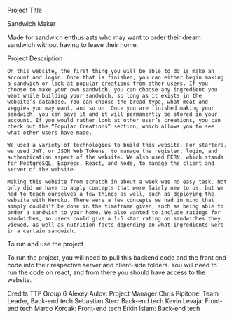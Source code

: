 Project Title

Sandwich Maker

Made for sandwich enthusiasts who may want to order their dream sandwich without having to leave their home.

Project Description
	
	On this website, the first thing you will be able to do is make an account and login. Once that is finished, you can either begin making a sandwich or look at popular creations from other users. If you choose to make your own sandwich, you can choose any ingredient you want while building your sandwich, so long as it exists in the website’s database. You can choose the bread type, what meat and veggies you may want, and so on. Once you are finished making your sandwich, you can save it and it will permanently be stored in your account. If you would rather look at other user’s creations, you can check out the “Popular Creations” section, which allows you to see what other users have made. 
	
	We used a variety of technologies to build this website. For starters, we used JWT, or JSON Web Tokens, to manage the register, login, and authentication aspect of the website. We also used PERN, which stands for PostgreSQL, Express, React, and Node, to manage the client and server of the website. 
	
	Making this website from scratch in about a week was no easy task. Not only did we have to apply concepts that were fairly new to us, but we had to teach ourselves a few things as well, such as deploying the website with Heroku. There were a few concepts we had in mind that simply couldn’t be done in the timeframe given, such as being able to order a sandwich to your home. We also wanted to include ratings for sandwiches, so users could give a 1-5 star rating on sandwiches they viewed, as well as nutrition facts depending on what ingredients were in a certain sandwich. 

To run and use the project
  
  To run the project, you will need to pull this backend code and the front end code into their respective server and client-side folders. You will need to run the code on react, and from there you should have access to the website.

Credits
TTP Group 6
Alexey Aulov: Project Manager
Chris Pipitone: Team Leader, Back-end tech
Sebastian Stec: Back-end tech
Kevin Levaja: Front-end tech
Marco Korcak: Front-end tech
Erkin Islam: Back-end tech
